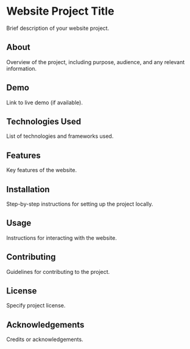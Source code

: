 # Website Project Title

Brief description of your website project.

## About

Overview of the project, including purpose, audience, and any relevant information.

## Demo

Link to live demo (if available).

## Technologies Used

List of technologies and frameworks used.

## Features

Key features of the website.

## Installation

Step-by-step instructions for setting up the project locally.

## Usage

Instructions for interacting with the website.

## Contributing

Guidelines for contributing to the project.

## License

Specify project license.

## Acknowledgements

Credits or acknowledgements.